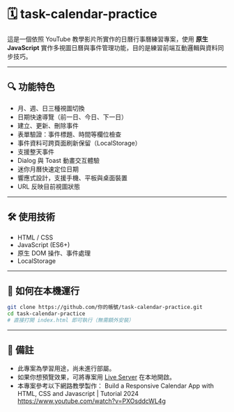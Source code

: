 # 🗓️ task-calendar-practice

這是一個依照 YouTube 教學影片所實作的日曆行事曆練習專案，使用 **原生 JavaScript** 實作多視圖日曆與事件管理功能，目的是練習前端互動邏輯與資料同步技巧。


---

## 🔍 功能特色

- 月、週、日三種視圖切換
- 日期快速導覽（前一日、今日、下一日）
- 建立、更新、刪除事件
- 表單驗證：事件標題、時間等欄位檢查
- 事件資料可跨頁面刷新保留（LocalStorage）
- 支援整天事件
-  Dialog 與 Toast 動畫交互體驗
- 迷你月曆快速定位日期
- 響應式設計，支援手機、平板與桌面裝置
- URL 反映目前視圖狀態
---

## 🛠️ 使用技術

- HTML / CSS
- JavaScript (ES6+)
- 原生 DOM 操作、事件處理
- LocalStorage
---

## 🚀 如何在本機運行

```bash
git clone https://github.com/你的帳號/task-calendar-practice.git
cd task-calendar-practice
# 直接打開 index.html 即可執行（無需額外安裝）
```
---

## 📌 備註

- 此專案為學習用途，尚未進行部屬。
- 如果你想預覽效果，可將專案用 [Live Server](https://marketplace.visualstudio.com/items?itemName=ritwickdey.LiveServer) 在本地開啟。
- 本專案參考以下網路教學製作：
Build a Responsive Calendar App with HTML, CSS and Javascript | Tutorial 2024
https://www.youtube.com/watch?v=PXOsddcWL4g
